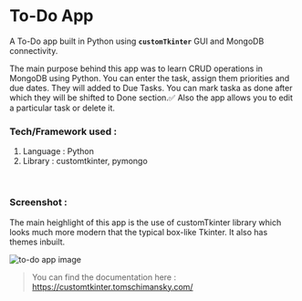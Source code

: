 # To-Do App

A To-Do app built in Python using **`customTkinter`** GUI and MongoDB connectivity.

The main purpose behind this app was to learn CRUD operations in MongoDB using Python. You can enter the task, assign them priorities and due dates. They will added to Due Tasks. You can mark taska as done after which they will be shifted to Done section.✅
Also the app allows you to edit a particular task or delete it.
<br>

### Tech/Framework used : 
1. Language : Python
2. Library : customtkinter, pymongo
<br>

### Screenshot : 

The main heighlight of this app is the use of customTkinter library which looks much more modern that the typical box-like Tkinter. It also has themes inbuilt.

![to-do app image](https://github.com/sumitmule/todo-app/assets/111048440/5a741a4b-fbb1-4260-a7f2-d7efc0f3431b)

> You can find the documentation here : https://customtkinter.tomschimansky.com/
